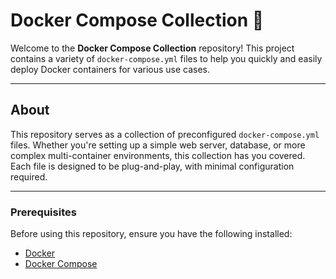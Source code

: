 # Docker Compose Collection 🚀

Welcome to the **Docker Compose Collection** repository! This project contains a variety of `docker-compose.yml` files to help you quickly and easily deploy Docker containers for various use cases.

---

## About

This repository serves as a collection of preconfigured `docker-compose.yml` files. Whether you're setting up a simple web server, database, or more complex multi-container environments, this collection has you covered. Each file is designed to be plug-and-play, with minimal configuration required.

---

### Prerequisites

Before using this repository, ensure you have the following installed:

- [Docker](https://www.docker.com/get-started)
- [Docker Compose](https://docs.docker.com/compose/install/)

